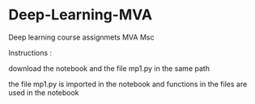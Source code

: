# Deep-Learning-MVA
Deep learning course assignmets MVA Msc


Instructions : 

download the notebook and the file mp1.py in the same path 

the file mp1.py is imported in the notebook and functions in the files are used in the notebook 


